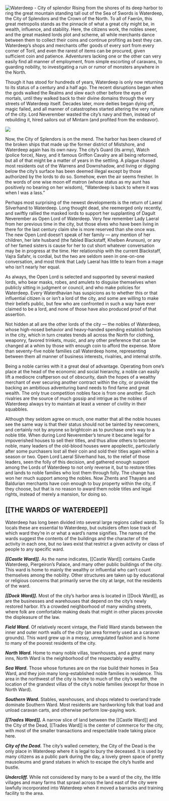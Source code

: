 ![Waterdeep - City of splendor](https://www.dndbeyond.com/attachments/1/542/scag02-09.png)
Rising from the shores of its deep harbor to ring the great mountain standing tall out of the Sea of Swords is Waterdeep, the City of Splendors and the Crown of the North. To all of Faerûn, this great metropolis stands as the pinnacle of what a great city might be, in wealth, influence, and stability. Here, the citizens work, the nobles sneer, and the great masked lords plot and scheme, all while merchants dance between them to collect their coins and continue profiting as best they can. Waterdeep’s shops and merchants offer goods of every sort from every corner of Toril, and even the rarest of items can be procured, given sufficient coin and patience. Adventurers lacking one or the other can very easily find all manner of employment, from simple escorting of caravans, to guarding nobility, to investigating a ruin or rumor of monsters anywhere in the North.

Though it has stood for hundreds of years, Waterdeep is only now returning to its status of a century and a half ago. The recent disruptions began when the gods walked the Realms and slew each other before the eyes of mortals, until they walked back to their divine domains through the very streets of Waterdeep itself. Decades later, more deities began dying off, magic failed, and all manner of catastrophes started altering the very nature of the city. Lord Neverember wasted the city’s navy and then, instead of rebuilding it, hired sailors out of Mintarn (and profited from the endeavor).

[![](https://www.dndbeyond.com/attachments/thumbnails/1/541/300/368/scag02-08.png)](https://www.dndbeyond.com/attachments/1/541/scag02-08.png)

Now, the City of Splendors is on the mend. The harbor has been cleared of the broken ships that made up the former district of Mistshore, and Waterdeep again has its own navy. The city’s Guard (its army), Watch (police force), Navy, and it famous Griffon Cavalry are all being reformed, but all of that might be a matter of years in the settling. A plague chased most residents out of the Warrens and Downshadow, and living or digging below the city’s surface has been deemed illegal except by those authorized by the lords to do so. Somehow, even the air seems fresher. In the words of one wise moon elf matron (whose status as my aunt has positively no bearing on her wisdom), “Waterdeep is back to where it was when I was a lass.”

Perhaps most surprising of the newest developments is the return of Laeral Silverhand to Waterdeep. Long thought dead, she reemerged only recently, and swiftly rallied the masked lords to support her supplanting of Dagult Neverember as Open Lord of Waterdeep. Very few remember Lady Laeral from her previous time in the city, but those elves who have been living in there for the last century claim she is more reserved than she once was. The new Open Lord doesn’t speak of her family — any mention of her children, her late husband (the fabled Blackstaff, Khelben Arunsun), or any of her famed sisters is cause for her to cut short whatever conversation may be in progress at the time. Her relationship with the current Blackstaff, Vajra Safahr, is cordial, but the two are seldom seen in one-on-one conversation, and most think that Lady Laeral has little to learn from a mage who isn’t nearly her equal.

As always, the Open Lord is selected and supported by several masked lords, who bear masks, robes, and amulets to disguise themselves when publicly sitting in judgment or council, and who make policies for Waterdeep. Every Waterdhavian has suspicions as to whether this or that influential citizen is or isn’t a lord of the city, and some are willing to make their beliefs public, but few who are confronted in such a way have ever claimed to be a lord, and none of those have also produced proof of that assertion.

Not hidden at all are the other lords of the city — the nobles of Waterdeep, whose high-nosed behavior and heavy-handed spending establish fashion in the city, which in turn creates trends all across the North for clothing, weaponry, favored trinkets, music, and any other preference that can be changed at a whim by those with enough coin to afford the expense. More than seventy-five noble families call Waterdeep home, representing between them all manner of business interests, rivalries, and internal strife.

Being a noble carries with it a great deal of advantage. Operating from one’s place at the head of the economic and social hierarchy, a noble can easily lift a mediocre craftperson out of obscurity, dash the hopes of a wealthy merchant of ever securing another contract within the city, or provide the backing an ambitious adventuring band needs to find fame and great wealth. The only true competition nobles face is from one another. Such rivalries are the source of much gossip and intrigue as the nobles of Waterdeep always try to maintain at least a veneer of civility in their squabbles.

Although they seldom agree on much, one matter that all the noble houses see the same way is that their status should not be tainted by newcomers, and certainly not by anyone so brightcoin as to purchase one’s way to a noble title. When during Lord Neverember’s tenure it became legal for impoverished houses to sell their titles, and thus allow others to become noble, many leaders of the old-blood houses were apoplectic, particularly after some purchasers lost all their coin and sold their titles again within a season or two. Open Lord Laeral Silverhand has, to the relief of those leaders, seen the folly of this decision, and gathered enough support among the Lords of Waterdeep to not only reverse it, but to restore titles and lands to noble families who lost them through folly. The change has won her much support among the nobles. Now Zhents and Thayans and Baldurian merchants have coin enough to buy property within the city, if they choose, but that is no reason to award them noble titles and legal rights, instead of merely a mansion, for doing so.

## [[THE WARDS OF WATERDEEP]]

Waterdeep has long been divided into several large regions called wards. To locals these are essential to Waterdeep, but outsiders often lose track of which ward they’re in or what a ward’s name signifies. The names of the wards suggest the contents of the buildings and the character of the activity in each one, but no laws exist that restrict a given activity or class of people to any specific ward.

_**[[Castle Ward]].**_ As the name indicates, [[Castle Ward]] contains Castle Waterdeep, Piergeiron’s Palace, and many other public buildings of the city. This ward is home to mainly the wealthy or influential who can’t count themselves among the nobility. Other structures are taken up by educational or religious concerns that primarily serve the city at large, not the residents of the ward.

_**[[Dock Ward]].**_ Most of the city’s harbor area is located in [[Dock Ward]], as are the businesses and warehouses that depend on the city’s newly restored harbor. It’s a crowded neighborhood of many winding streets, where folk are comfortable making deals that might in other places provoke the displeasure of the law.

_**Field Ward.**_ Of relatively recent vintage, the Field Ward stands between the inner and outer north walls of the city (an area formerly used as a caravan grounds). This ward grew up in a messy, unregulated fashion and is home to many of the poorest residents of the city.

_**North Ward.**_ Home to many noble villas, townhouses, and a great many inns, North Ward is the neighborhood of the respectably wealthy.

_**Sea Ward.**_ Those whose fortunes are on the rise build their homes in Sea Ward, and they join many long-established noble families in residence. This area in the northwest of the city is home to much of the city’s wealth, the location of the grandest villas of the city’s noble families (except for those in North Ward).

_**Southern Ward.**_ Stables, warehouses, and shops related to overland trade dominate Southern Ward. Most residents are hardworking folk that load and unload caravan carts, and otherwise perform low-paying work.

_**[[Trades Ward]].**_ A narrow slice of land between the [[Castle Ward]] and the City of the Dead, [[Trades Ward]] is the center of commerce for the city, with most of the smaller transactions and respectable trade taking place here.

_**City of the Dead.**_ The city’s walled cemetery, the City of the Dead is the only place in Waterdeep where it is legal to bury the deceased. It is used by many citizens as a public park during the day, a lovely green space of pretty mausoleums and grand statues in which to escape the city’s hustle and bustle.

_**Undercliff.**_ While not considered by many to be a ward of the city, the little villages and many farms that sprawl across the land east of the city were lawfully incorporated into Waterdeep when it moved a barracks and training facility to the area.